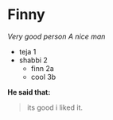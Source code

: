 # Finny
*Very good person*
*A nice man*
* teja 1
* shabbi 2
  * finn 2a
  * cool 3b
  
**He said that:**
> its good
> i liked it.
